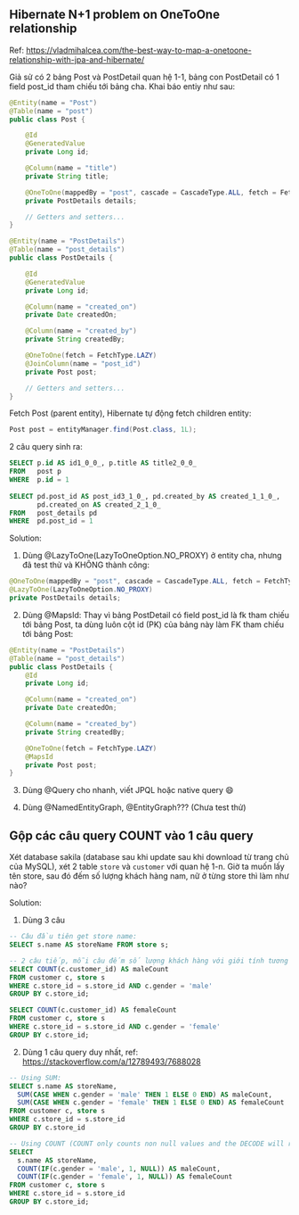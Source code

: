 ## Hibernate N+1 problem on OneToOne relationship
Ref: https://vladmihalcea.com/the-best-way-to-map-a-onetoone-relationship-with-jpa-and-hibernate/

Giả sử có 2 bảng Post và PostDetail quan hệ 1-1, bảng con PostDetail có 1 field post_id tham chiếu tới bảng cha. Khai báo entiy như sau:
```java
@Entity(name = "Post")
@Table(name = "post")
public class Post {

    @Id
    @GeneratedValue
    private Long id;

    @Column(name = "title")
    private String title;

    @OneToOne(mappedBy = "post", cascade = CascadeType.ALL, fetch = FetchType.LAZY, optional = false)
    private PostDetails details;

    // Getters and setters...
}

@Entity(name = "PostDetails")
@Table(name = "post_details")
public class PostDetails {

    @Id
    @GeneratedValue
    private Long id;

    @Column(name = "created_on")
    private Date createdOn;

    @Column(name = "created_by")
    private String createdBy;

    @OneToOne(fetch = FetchType.LAZY)
    @JoinColumn(name = "post_id")
    private Post post;

    // Getters and setters...
}
```

Fetch Post (parent entity), Hibernate tự động fetch children entity:
```java
Post post = entityManager.find(Post.class, 1L);
```

2 câu query sinh ra:
```sql
SELECT p.id AS id1_0_0_, p.title AS title2_0_0_
FROM   post p
WHERE  p.id = 1
 
SELECT pd.post_id AS post_id3_1_0_, pd.created_by AS created_1_1_0_,
       pd.created_on AS created_2_1_0_
FROM   post_details pd
WHERE  pd.post_id = 1
```

Solution:
1. Dùng @LazyToOne(LazyToOneOption.NO_PROXY) ở entity cha, nhưng đã test thử và KHÔNG thành công:
```java
@OneToOne(mappedBy = "post", cascade = CascadeType.ALL, fetch = FetchType.LAZY, optional = false)
@LazyToOne(LazyToOneOption.NO_PROXY)
private PostDetails details;
```

2. Dùng @MapsId: Thay vì bảng PostDetail có field post_id là fk tham chiếu tới bảng Post, ta dùng luôn cột id (PK) của bảng này làm FK tham chiếu tới bảng Post:
```java
@Entity(name = "PostDetails")
@Table(name = "post_details")
public class PostDetails {
    @Id
    private Long id;

    @Column(name = "created_on")
    private Date createdOn;

    @Column(name = "created_by")
    private String createdBy;

    @OneToOne(fetch = FetchType.LAZY)
    @MapsId
    private Post post;
}
```

3. Dùng @Query cho nhanh, viết JPQL hoặc native query 😄

4. Dùng @NamedEntityGraph, @EntityGraph??? (Chưa test thử)

## Gộp các câu query COUNT vào 1 câu query
Xét database sakila (database sau khi update sau khi download từ trang chủ của MySQL), xét 2 table `store` và `customer` với quan hệ 1-n. Giờ ta muốn lấy tên store, sau đó đếm số lượng khách hàng nam, nữ ở từng store thì làm như nào?

Solution:
1. Dùng 3 câu
```sql
-- Câu đầu tiên get store name:
SELECT s.name AS storeName FROM store s;

-- 2 câu tiếp, mỗi câu đếm số lượng khách hàng với giới tính tương ứng:
SELECT COUNT(c.customer_id) AS maleCount
FROM customer c, store s
WHERE c.store_id = s.store_id AND c.gender = 'male'
GROUP BY c.store_id;

SELECT COUNT(c.customer_id) AS femaleCount
FROM customer c, store s
WHERE c.store_id = s.store_id AND c.gender = 'female'
GROUP BY c.store_id;
```

2. Dùng 1 câu query duy nhất, ref: https://stackoverflow.com/a/12789493/7688028
```sql
-- Using SUM:
SELECT s.name AS storeName,
  SUM(CASE WHEN c.gender = 'male' THEN 1 ELSE 0 END) AS maleCount,
  SUM(CASE WHEN c.gender = 'female' THEN 1 ELSE 0 END) AS femaleCount
FROM customer c, store s
WHERE c.store_id = s.store_id
GROUP BY c.store_id

-- Using COUNT (COUNT only counts non null values and the DECODE will return non null value 1 only if your condition is satisfied):
SELECT 
  s.name AS storeName,
  COUNT(IF(c.gender = 'male', 1, NULL)) AS maleCount,
  COUNT(IF(c.gender = 'female', 1, NULL)) AS femaleCount
FROM customer c, store s
WHERE c.store_id = s.store_id
GROUP BY c.store_id;
```

